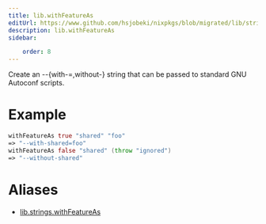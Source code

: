 ```yaml
---
title: lib.withFeatureAs
editUrl: https://www.github.com/hsjobeki/nixpkgs/blob/migrated/lib/strings.nix#L1193C19
description: lib.withFeatureAs
sidebar:

    order: 8
---
```


Create an --{with-<feat>=<value>,without-<feat>} string that can be passed to
standard GNU Autoconf scripts.

# Example

```nix
withFeatureAs true "shared" "foo"
=> "--with-shared=foo"
withFeatureAs false "shared" (throw "ignored")
=> "--without-shared"
```


# Aliases

- [lib.strings.withFeatureAs](/nix-doc-comments/reference/lib/strings/lib-strings-withfeatureas)


